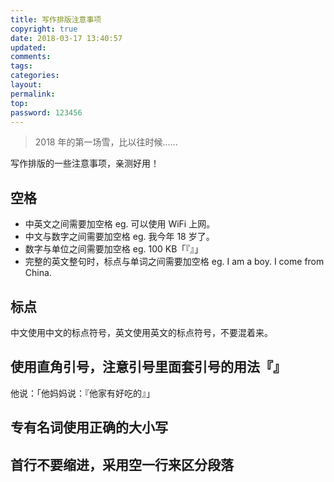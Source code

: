 ```yaml
---
title: 写作排版注意事项
copyright: true
date: 2018-03-17 13:40:57
updated:
comments:
tags:
categories:
layout:
permalink:
top:
password: 123456
---
```


<blockquote class="blockquote-center">
2018 年的第一场雪，比以往时候......
</blockquote>

写作排版的一些注意事项，亲测好用！
<!-- more -->

## 空格
* 中英文之间需要加空格
eg. 可以使用 WiFi 上网。
* 中文与数字之间需要加空格
eg. 我今年 18 岁了。
* 数字与单位之间需要加空格
eg. 100 KB「『』」
* 完整的英文整句时，标点与单词之间需要加空格
eg. I am a boy. I come from China.

## 标点
中文使用中文的标点符号，英文使用英文的标点符号，不要混着来。

## 使用直角引号，注意引号里面套引号的用法『』
他说：「他妈妈说：『他家有好吃的』」

## 专有名词使用正确的大小写

## 首行不要缩进，采用空一行来区分段落
